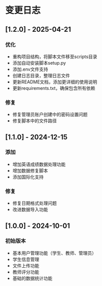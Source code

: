 # 变更日志

## [1.2.0] - 2025-04-21
### 优化
- 重构项目结构，将脚本文件移至scripts目录
- 添加自动安装脚本setup.py
- 添加.env文件支持
- 创建日志目录，整理日志文件
- 更新README文档，添加更详细的使用说明
- 更新requirements.txt，确保包含所有依赖

### 修复
- 修复管理员账户创建中的密码设置问题
- 修复脚本中的文件路径

## [1.1.0] - 2024-12-15
### 添加
- 增加英语成绩数据处理功能
- 增加数据修复脚本
- 添加国际化支持

### 修复
- 修复日期格式处理问题
- 改进数据导入功能

## [1.0.0] - 2024-10-01
### 初始版本
- 基本用户管理功能（学生、教师、管理员）
- 学生信息管理
- 文件上传功能
- 教师评分功能
- 基础的数据统计功能 